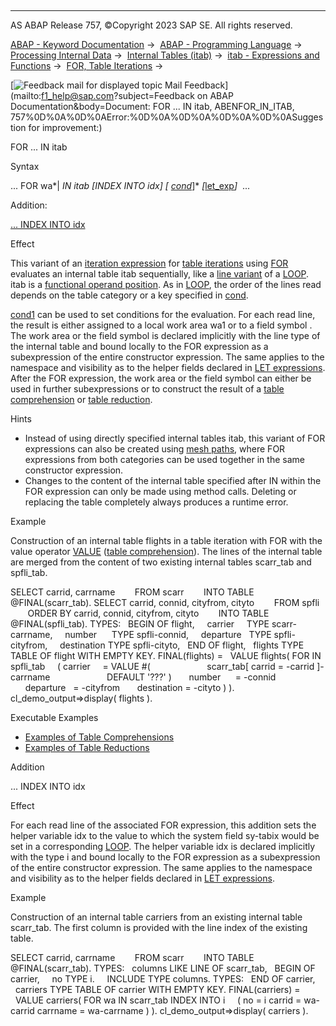   

* * *

AS ABAP Release 757, ©Copyright 2023 SAP SE. All rights reserved.

[ABAP - Keyword Documentation](javascript:call_link\('abenabap.htm'\)) →  [ABAP - Programming Language](javascript:call_link\('abenabap_reference.htm'\)) →  [Processing Internal Data](javascript:call_link\('abenabap_data_working.htm'\)) →  [Internal Tables (itab)](javascript:call_link\('abenitab.htm'\)) →  [itab - Expressions and Functions](javascript:call_link\('abentable_processing_expr_func.htm'\)) →  [FOR, Table Iterations](javascript:call_link\('abenfor_itab.htm'\)) → 

 [![](Mail.gif?object=Mail.gif&sap-language=EN "Feedback mail for displayed topic") Mail Feedback](mailto:f1_help@sap.com?subject=Feedback on ABAP Documentation&body=Document: FOR ... IN itab, ABENFOR_IN_ITAB, 757%0D%0A%0D%0AError:%0D%0A%0D%0A%0D%0A%0D%0ASugges
tion for improvement:)

FOR ... IN itab

Syntax

... FOR wa*|*<fs> IN itab *\[*INDEX INTO idx*\]* *\[* [cond](javascript:call_link\('abenfor_cond.htm'\))*\]* *\[*[let\_exp](javascript:call_link\('abaplet.htm'\))*\]*  ...

Addition:

[... INDEX INTO idx](#!ABAP_ONE_ADD@1@)

Effect

This variant of an [iteration expression](javascript:call_link\('abeniteration_expression_glosry.htm'\) "Glossary Entry") for [table iterations](javascript:call_link\('abentable_iteration_glosry.htm'\) "Glossary Entry") using [FOR](javascript:call_link\('abenfor_itab.htm'\)) evaluates an internal table itab sequentially, like a [line variant](javascript:call_link\('abaploop_at_itab.htm'\)) of a [LOOP](javascript:call_link\('abaploop_at_itab_variants.htm'\)). itab is a [functional operand position](javascript:call_link\('abenfunctional_position_glosry.htm'\) "Glossary Entry"). As in [LOOP](javascript:call_link\('abaploop_at_itab.htm'\)), the order of the lines read depends on the table category or a key specified in [cond](javascript:call_link\('abenfor_cond.htm'\)).

[cond1](javascript:call_link\('abenfor_cond.htm'\)) can be used to set conditions for the evaluation. For each read line, the result is either assigned to a local work area wa1 or to a field symbol <fs>. The work area or the field symbol is declared implicitly with the line type of the internal table and bound locally to the FOR expression as a subexpression of the entire constructor expression. The same applies to the namespace and visibility as to the helper fields declared in [LET expressions](javascript:call_link\('abaplet.htm'\)). After the FOR expression, the work area or the field symbol can either be used in further subexpressions or to construct the result of a [table comprehension](javascript:call_link\('abentable_comprehension_glosry.htm'\) "Glossary Entry") or [table reduction](javascript:call_link\('abentable_reduction_glosry.htm'\) "Glossary Entry").

Hints

-   Instead of using directly specified internal tables itab, this variant of FOR expressions can also be created using [mesh paths](javascript:call_link\('abenmesh_for.htm'\)), where FOR expressions from both categories can be used together in the same constructor expression.
-   Changes to the content of the internal table specified after IN within the FOR expression can only be made using method calls. Deleting or replacing the table completely always produces a runtime error.

Example

Construction of an internal table flights in a table iteration with FOR with the value operator [VALUE](javascript:call_link\('abenconstructor_expression_value.htm'\)) ([table comprehension](javascript:call_link\('abentable_comprehension_glosry.htm'\) "Glossary Entry")). The lines of the internal table are merged from the content of two existing internal tables scarr\_tab and spfli\_tab.

SELECT carrid, carrname
       FROM scarr
       INTO TABLE @FINAL(scarr\_tab).
SELECT carrid, connid, cityfrom, cityto
       FROM spfli
       ORDER BY carrid, connid, cityfrom, cityto
       INTO TABLE @FINAL(spfli\_tab).
TYPES:
  BEGIN OF flight,
    carrier     TYPE scarr-carrname,
    number      TYPE spfli-connid,
    departure   TYPE spfli-cityfrom,
    destination TYPE spfli-cityto,
  END OF flight,
  flights TYPE TABLE OF flight WITH EMPTY KEY.
FINAL(flights) =
  VALUE flights( FOR <fs> IN spfli\_tab
    ( carrier     = VALUE #(
                      scarr\_tab\[ carrid = <fs>-carrid \]-carrname
                      DEFAULT '???' )
      number      = <fs>-connid
      departure   = <fs>-cityfrom
      destination = <fs>-cityto ) ).
cl\_demo\_output=>display( flights ).

Executable Examples

-   [Examples of Table Comprehensions](javascript:call_link\('abentable_comprehensions_abexas.htm'\))
-   [Examples of Table Reductions](javascript:call_link\('abentable_reductions_abexas.htm'\))

Addition   

... INDEX INTO idx

Effect

For each read line of the associated FOR expression, this addition sets the helper variable idx to the value to which the system field sy-tabix would be set in a corresponding [LOOP](javascript:call_link\('abaploop_at_itab.htm'\)). The helper variable idx is declared implicitly with the type i and bound locally to the FOR expression as a subexpression of the entire constructor expression. The same applies to the namespace and visibility as to the helper fields declared in [LET expressions](javascript:call_link\('abaplet.htm'\)).

Example

Construction of an internal table carriers from an existing internal table scarr\_tab. The first column is provided with the line index of the existing table.

SELECT carrid, carrname
       FROM scarr
       INTO TABLE @FINAL(scarr\_tab).
TYPES:
  columns LIKE LINE OF scarr\_tab,
  BEGIN OF carrier,
    no TYPE i.
    INCLUDE TYPE columns.
TYPES:
  END OF carrier,
  carriers TYPE TABLE OF carrier WITH EMPTY KEY.
FINAL(carriers) =
  VALUE carriers( FOR wa IN scarr\_tab INDEX INTO i
    ( no = i carrid = wa-carrid carrname = wa-carrname ) ).
cl\_demo\_output=>display( carriers ).